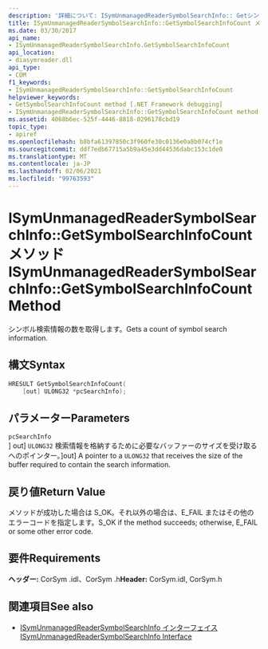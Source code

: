 ```yaml
---
description: '詳細について: ISymUnmanagedReaderSymbolSearchInfo:: Getシンボル Searchinfocount メソッド'
title: ISymUnmanagedReaderSymbolSearchInfo::GetSymbolSearchInfoCount メソッド
ms.date: 03/30/2017
api_name:
- ISymUnmanagedReaderSymbolSearchInfo.GetSymbolSearchInfoCount
api_location:
- diasymreader.dll
api_type:
- COM
f1_keywords:
- ISymUnmanagedReaderSymbolSearchInfo::GetSymbolSearchInfoCount
helpviewer_keywords:
- GetSymbolSearchInfoCount method [.NET Framework debugging]
- ISymUnmanagedReaderSymbolSearchInfo::GetSymbolSearchInfoCount method [.NET Framework debugging]
ms.assetid: 4068b6ec-525f-4446-8818-0296178cbd19
topic_type:
- apiref
ms.openlocfilehash: b8bfa61397850c3f960fe30c0136e0a8b074cf1e
ms.sourcegitcommit: ddf7edb67715a5b9a45e3dd44536dabc153c1de0
ms.translationtype: MT
ms.contentlocale: ja-JP
ms.lasthandoff: 02/06/2021
ms.locfileid: "99763593"
---
```

# <a name="isymunmanagedreadersymbolsearchinfogetsymbolsearchinfocount-method"></a><span data-ttu-id="4ad0b-103">ISymUnmanagedReaderSymbolSearchInfo::GetSymbolSearchInfoCount メソッド</span><span class="sxs-lookup"><span data-stu-id="4ad0b-103">ISymUnmanagedReaderSymbolSearchInfo::GetSymbolSearchInfoCount Method</span></span>

<span data-ttu-id="4ad0b-104">シンボル検索情報の数を取得します。</span><span class="sxs-lookup"><span data-stu-id="4ad0b-104">Gets a count of symbol search information.</span></span>  
  
## <a name="syntax"></a><span data-ttu-id="4ad0b-105">構文</span><span class="sxs-lookup"><span data-stu-id="4ad0b-105">Syntax</span></span>  
  
```cpp  
HRESULT GetSymbolSearchInfoCount(  
    [out] ULONG32 *pcSearchInfo);  
```  
  
## <a name="parameters"></a><span data-ttu-id="4ad0b-106">パラメーター</span><span class="sxs-lookup"><span data-stu-id="4ad0b-106">Parameters</span></span>  

 `pcSearchInfo`  
 <span data-ttu-id="4ad0b-107">] out] `ULONG32` 検索情報を格納するために必要なバッファーのサイズを受け取るへのポインター。</span><span class="sxs-lookup"><span data-stu-id="4ad0b-107">]out] A pointer to a `ULONG32` that receives the size of the buffer required to contain the search information.</span></span>  
  
## <a name="return-value"></a><span data-ttu-id="4ad0b-108">戻り値</span><span class="sxs-lookup"><span data-stu-id="4ad0b-108">Return Value</span></span>  

 <span data-ttu-id="4ad0b-109">メソッドが成功した場合は S_OK。それ以外の場合は、E_FAIL またはその他のエラーコードを指定します。</span><span class="sxs-lookup"><span data-stu-id="4ad0b-109">S_OK if the method succeeds; otherwise, E_FAIL or some other error code.</span></span>  
  
## <a name="requirements"></a><span data-ttu-id="4ad0b-110">要件</span><span class="sxs-lookup"><span data-stu-id="4ad0b-110">Requirements</span></span>  

 <span data-ttu-id="4ad0b-111">**ヘッダー:** CorSym .idl、CorSym .h</span><span class="sxs-lookup"><span data-stu-id="4ad0b-111">**Header:** CorSym.idl, CorSym.h</span></span>  
  
## <a name="see-also"></a><span data-ttu-id="4ad0b-112">関連項目</span><span class="sxs-lookup"><span data-stu-id="4ad0b-112">See also</span></span>

- [<span data-ttu-id="4ad0b-113">ISymUnmanagedReaderSymbolSearchInfo インターフェイス</span><span class="sxs-lookup"><span data-stu-id="4ad0b-113">ISymUnmanagedReaderSymbolSearchInfo Interface</span></span>](isymunmanagedreadersymbolsearchinfo-interface.md)
